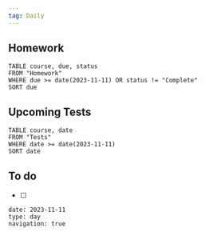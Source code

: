 ```yaml
---
tag: Daily
---
```

## Homework
```dataview
TABLE course, due, status
FROM "Homework" 
WHERE due >= date(2023-11-11) OR status != "Complete"
SORT due
```
## Upcoming Tests
```dataview
TABLE course, date
FROM "Tests" 
WHERE date >= date(2023-11-11)
SORT date
```
## To do
- [ ] 

```gEvent
date: 2023-11-11
type: day
navigation: true
```